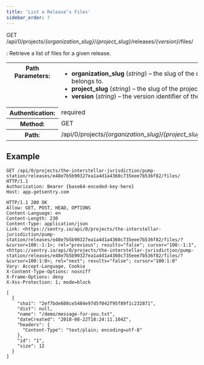 ```yaml
---
title: 'List a Release’s Files'
sidebar_order: 7
---
```


GET /api/0/projects/_{organization_slug}_/_{project_slug}_/releases/_{version}_/files/

: Retrieve a list of files for a given release.

  <table class="table"><tbody valign="top"><tr><th>Path Parameters:</th><td><ul><li><strong>organization_slug</strong> (<em>string</em>) – the slug of the organization the release belongs to.</li><li><strong>project_slug</strong> (<em>string</em>) – the slug of the project to list the release files of.</li><li><strong>version</strong> (<em>string</em>) – the version identifier of the release.</li></ul></td></tr><tr><th>Authentication:</th><td>required</td></tr><tr><th>Method:</th><td>GET</td></tr><tr><th>Path:</th><td>/api/0/projects/<em>{organization_slug}</em>/<em>{project_slug}</em>/releases/<em>{version}</em>/files/</td></tr></tbody></table>

## Example

```http
GET /api/0/projects/the-interstellar-jurisdiction/pump-station/releases/e48e7b5b90327ea1a4d1a4360c735eee7b536f82/files/ HTTP/1.1
Authorization: Bearer {base64-encoded-key-here}
Host: app.getsentry.com
```

```http
HTTP/1.1 200 OK
Allow: GET, POST, HEAD, OPTIONS
Content-Language: en
Content-Length: 230
Content-Type: application/json
Link: <https://sentry.io/api/0/projects/the-interstellar-jurisdiction/pump-station/releases/e48e7b5b90327ea1a4d1a4360c735eee7b536f82/files/?&cursor=100:-1:1>; rel="previous"; results="false"; cursor="100:-1:1", <https://sentry.io/api/0/projects/the-interstellar-jurisdiction/pump-station/releases/e48e7b5b90327ea1a4d1a4360c735eee7b536f82/files/?&cursor=100:1:0>; rel="next"; results="false"; cursor="100:1:0"
Vary: Accept-Language, Cookie
X-Content-Type-Options: nosniff
X-Frame-Options: deny
X-Xss-Protection: 1; mode=block

[
  {
    "sha1": "2ef7bde608ce5404e97d5f042f95f89f1c232871",
    "dist": null,
    "name": "/demo/message-for-you.txt",
    "dateCreated": "2018-08-22T18:24:11.104Z",
    "headers": {
      "Content-Type": "text/plain; encoding=utf-8"
    },
    "id": "1",
    "size": 12
  }
]
```
